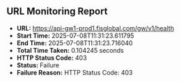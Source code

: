 ## URL Monitoring Report

- **URL:** https://api-gw1-prod1.fisglobal.com/gw/v1/health
- **Start Time:** 2025-07-08T11:31:23.611795
- **End Time:** 2025-07-08T11:31:23.716040
- **Total Time Taken:** 0.104245 seconds
- **HTTP Status Code:** 403
- **Status:** Failure
- **Failure Reason:** HTTP Status Code: 403
